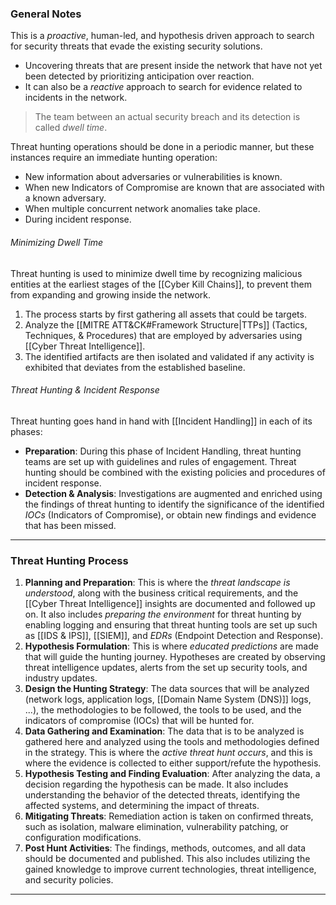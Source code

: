 ### General Notes

This is a *proactive*, human-led, and hypothesis driven approach to search for security threats that evade the existing security solutions.
- Uncovering threats that are present inside the network that have not yet been detected by prioritizing anticipation over reaction.
- It can also be a *reactive* approach to search for evidence related to incidents in the network.

> The team between an actual security breach and its detection is called *dwell time*.

Threat hunting operations should be done in a periodic manner, but these instances require an immediate hunting operation:
- New information about adversaries or vulnerabilities is known.
- When new Indicators of Compromise are known that are associated with a known adversary.
- When multiple concurrent network anomalies take place.
- During incident response.

###### Minimizing Dwell Time
Threat hunting is used to minimize dwell time by recognizing malicious entities at the earliest stages of the [[Cyber Kill Chains]], to prevent them from expanding and growing inside the network.
1. The process starts by first gathering all assets that could be targets.
2. Analyze the [[MITRE ATT&CK#Framework Structure|TTPs]] (Tactics, Techniques, & Procedures) that are employed by adversaries using [[Cyber Threat Intelligence]].
3. The identified artifacts are then isolated and validated if any activity is exhibited that deviates from the established baseline.

###### Threat Hunting & Incident Response
Threat hunting goes hand in hand with [[Incident Handling]] in each of its phases:
- **Preparation**: During this phase of Incident Handling, threat hunting teams are set up with guidelines and rules of engagement. Threat hunting should be combined with the existing policies and procedures of incident response.
- **Detection & Analysis**: Investigations are augmented and enriched using the findings of threat hunting to identify the significance of the identified *IOCs* (Indicators of Compromise), or obtain new findings and evidence that has been missed.

---
### Threat Hunting Process

1. **Planning and Preparation**: This is where the *threat landscape is understood*, along with the business critical requirements, and the [[Cyber Threat Intelligence]] insights are documented and followed up on. It also includes *preparing the environment* for threat hunting by enabling logging and ensuring that threat hunting tools are set up such as [[IDS & IPS]], [[SIEM]], and *EDRs* (Endpoint Detection and Response).
2. **Hypothesis Formulation**: This is where *educated predictions* are made that will guide the hunting journey. Hypotheses are created by observing threat intelligence updates, alerts from the set up security tools, and industry updates.
3. **Design the Hunting Strategy**: The data sources that will be analyzed (network logs, application logs, [[Domain Name System (DNS)]] logs, ...), the methodologies to be followed, the tools to be used, and the indicators of compromise (IOCs) that will be hunted for.
4. **Data Gathering and Examination**: The data that is to be analyzed is gathered here and analyzed using the tools and methodologies defined in the strategy. This is where the *active threat hunt occurs*, and this is where the evidence is collected to either support/refute the hypothesis.
5. **Hypothesis Testing and Finding Evaluation**: After analyzing the data, a decision regarding the hypothesis can be made. It also includes understanding the behavior of the detected threats, identifying the affected systems, and determining the impact of threats.
6. **Mitigating Threats**: Remediation action is taken on confirmed threats, such as isolation, malware elimination, vulnerability patching, or configuration modifications.
7. **Post Hunt Activities**: The findings, methods, outcomes, and all data should be documented and published. This also includes utilizing the gained knowledge to improve current technologies, threat intelligence, and security policies.

---
